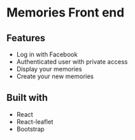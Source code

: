 # Memories Front end

## Features
* Log in with Facebook
* Authenticated user with private access
* Display your memories
* Create your new memories

## Built with
* React
* React-leaflet
* Bootstrap
